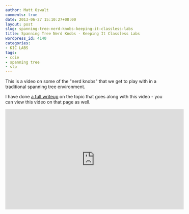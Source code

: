 ```yaml
---
author: Matt Oswalt
comments: true
date: 2013-06-27 15:10:27+00:00
layout: post
slug: spanning-tree-nerd-knobs-keeping-it-classless-labs
title: Spanning Tree Nerd Knobs - Keeping It Classless Labs
wordpress_id: 4140
categories:
- KIC LABS
tags:
- ccie
- spanning tree
- stp
---
```


This is a video on some of the "nerd knobs" that we get to play with in a traditional spanning tree environment.

I have done [a full writeup](http://keepingitclassless.net/2013/06/ccie-spanning-tree-part-1-nerd-knobs/) on the topic that goes along with this video - you can view this video on that page as well.

<div style="text-align: center"><iframe width="560" height="315" src="http://www.youtube.com/embed/ctUCkXm_k88" frameborder="0" allowfullscreen></iframe></div>

